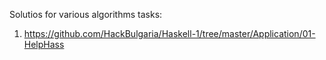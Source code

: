 
Solutios for various algorithms tasks:

1. https://github.com/HackBulgaria/Haskell-1/tree/master/Application/01-HelpHass
